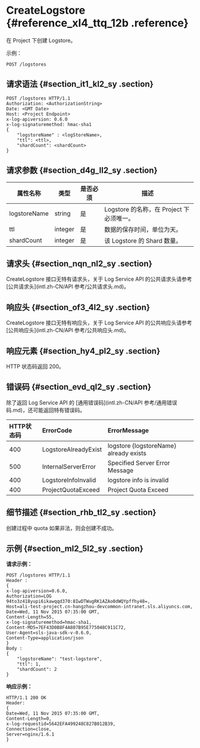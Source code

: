 # CreateLogstore {#reference_xl4_ttq_12b .reference}

在 Project 下创建 Logstore。

示例：

```
POST /logstores
```

## 请求语法 {#section_it1_kl2_sy .section}

```
POST /logstores HTTP/1.1
Authorization: <AuthorizationString> 
Date: <GMT Date>
Host: <Project Endpoint>
x-log-apiversion: 0.6.0
x-log-signaturemethod: hmac-sha1
{
    "logstoreName" : <logStoreName>,
    "ttl": <ttl>,
    "shardCount": <shardCount>
}
```

## 请求参数 {#section_d4g_ll2_sy .section}

|属性名称|类型|是否必须|描述|
|----|--|----|--|
|logstoreName|string|是|Logstore 的名称，在 Project 下必须唯一。|
|ttl|integer|是|数据的保存时间，单位为天。|
|shardCount|integer|是|该 Logstore 的 Shard 数量。|

## 请求头 {#section_nqn_nl2_sy .section}

CreateLogstore 接口无特有请求头，关于 Log Service API 的公共请求头请参考 [公共请求头](intl.zh-CN/API 参考/公共请求头.md)。

## 响应头 {#section_of3_4l2_sy .section}

CreateLogstore 接口无特有响应头，关于 Log Service API 的公共响应头请参考 [公共响应头](intl.zh-CN/API 参考/公共响应头.md)。

## 响应元素 {#section_hy4_pl2_sy .section}

HTTP 状态码返回 200。

## 错误码 {#section_evd_ql2_sy .section}

除了返回 Log Service API 的 [通用错误码](intl.zh-CN/API 参考/通用错误码.md)，还可能返回特有错误码。

|HTTP状态码|ErrorCode|ErrorMessage|
|:------|:--------|:-----------|
|400|LogstoreAlreadyExist|logstore \{logstoreName\} already exists|
|500|InternalServerError|Specified Server Error Message|
|400|LogstoreInfoInvalid|logstore info is invalid|
|400|ProjectQuotaExceed|Project Quota Exceed|

## 细节描述 {#section_rhb_tl2_sy .section}

创建过程中 quota 如果非法，则会创建不成功。

## 示例 {#section_ml2_5l2_sy .section}

**请求示例：**

```
POST /logstores HTTP/1.1
Header :
{
x-log-apiversion=0.6.0, 
Authorization=LOG 94to3z418yupi6ikawqqd370:8IwDTWugRK1AZAo0dWQYpffhy48=, 
Host=ali-test-project.cn-hangzhou-devcommon-intranet.sls.aliyuncs.com, 
Date=Wed, 11 Nov 2015 07:35:00 GMT, 
Content-Length=55,
x-log-signaturemethod=hmac-sha1, 
Content-MD5=7EF43D0B8F4A807B95E775048C911C72, 
User-Agent=sls-java-sdk-v-0.6.0, 
Content-Type=application/json
}
Body : 
{
    "logstoreName": "test-logstore",
    "ttl": 1,
    "shardCount": 2
}
```

**响应示例：**

```
HTTP/1.1 200 OK
Header:
{
Date=Wed, 11 Nov 2015 07:35:00 GMT, 
Content-Length=0, 
x-log-requestid=5642EFA499248C827B012B39, 
Connection=close, 
Server=nginx/1.6.1
}
```

